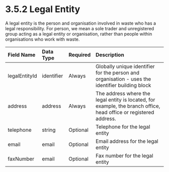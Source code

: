 3.5.2 Legal Entity
=
A legal entity is the person and organisation involved in waste who has a legal responsibility. For person, we mean a sole trader and unregistered group acting as a legal entity or organisation, rather than people within organisations who work with waste.

|Field Name|Data Type|Required|Description|
|:-|:-|:-|:-|
|legalEntityId|identifier|Always|Globally unique identifier for the person and organisation - uses the identifier building block|
|address|address|Always|The address where the legal entity is located, for example, the branch office, head office or registered address.|
|telephone|string|Optional|Telephone for the legal entity|
|email|email|Optional|Email address for the legal entity|
|faxNumber|email|Optional|Fax number for the legal entity|

